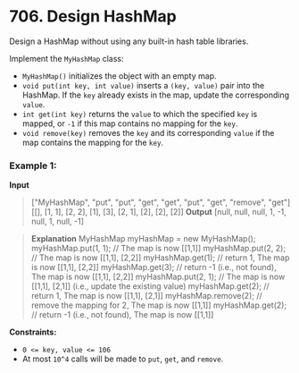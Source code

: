 # 706. Design HashMap

Design a HashMap without using any built-in hash table libraries.

Implement the `MyHashMap` class:

- `MyHashMap()` initializes the object with an empty map.
- `void put(int key, int value)` inserts a `(key, value)` pair into the HashMap. If the `key` already exists in the map, update the corresponding `value`.
- `int get(int key)` returns the `value` to which the specified `key` is mapped, or `-1` if this map contains no mapping for the `key`.
- `void remove(key)` removes the `key` and its corresponding `value` if the map contains the mapping for the `key`.
 

### Example 1:

**Input**
> ["MyHashMap", "put", "put", "get", "get", "put", "get", "remove", "get"]
> [[], [1, 1], [2, 2], [1], [3], [2, 1], [2], [2], [2]]
> **Output**
> [null, null, null, 1, -1, null, 1, null, -1]

> **Explanation**
> MyHashMap myHashMap = new MyHashMap();
> myHashMap.put(1, 1); // The map is now [[1,1]]
> myHashMap.put(2, 2); // The map is now [[1,1], [2,2]]
> myHashMap.get(1);    // return 1, The map is now [[1,1], [2,2]]
> myHashMap.get(3);    // return -1 (i.e., not found), The map is now [[1,1], [2,2]]
> myHashMap.put(2, 1); // The map is now [[1,1], [2,1]] (i.e., update the existing value)
> myHashMap.get(2);    // return 1, The map is now [[1,1], [2,1]]
> myHashMap.remove(2); // remove the mapping for 2, The map is now [[1,1]]
> myHashMap.get(2);    // return -1 (i.e., not found), The map is now [[1,1]]
 

**Constraints:**

- `0 <= key, value <= 106`
- At most `10^4` calls will be made to `put`, `get`, and `remove`.